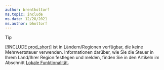 ```yaml
---
author: brentholtorf
ms.topic: include
ms.date: 12/28/2021
ms.author: bholtorf
---
```

> [!TIP]
> [!INCLUDE [prod_short](prod_short.md)] ist in Ländern/Regionen verfügbar, die keine Mehrwertsteuer verwenden. Informationen darüber, wie Sie die Steuer in Ihrem Land/Ihrer Region festlegen und melden, finden Sie in den Artikeln im Abschnitt [Lokale Funktionalität](../about-localization.md).  
